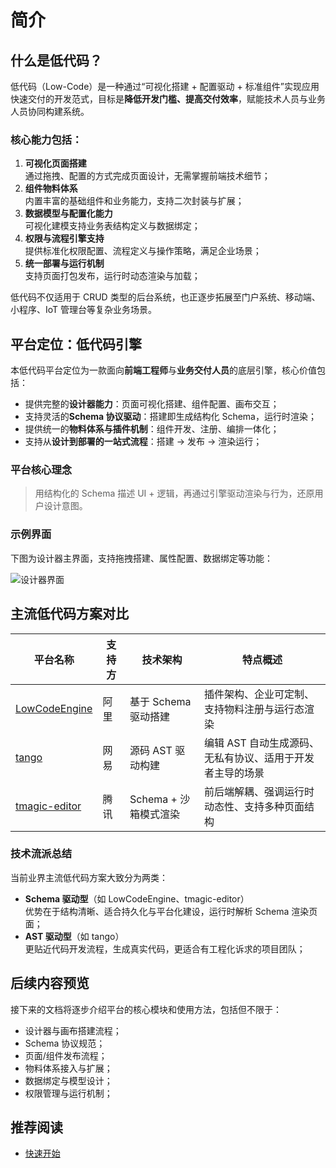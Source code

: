 # 简介

## 什么是低代码？

低代码（Low-Code）是一种通过“可视化搭建 + 配置驱动 + 标准组件”实现应用快速交付的开发范式，目标是**降低开发门槛、提高交付效率**，赋能技术人员与业务人员协同构建系统。

### 核心能力包括：

1. **可视化页面搭建**  
   通过拖拽、配置的方式完成页面设计，无需掌握前端技术细节；
2. **组件物料体系**  
   内置丰富的基础组件和业务能力，支持二次封装与扩展；
3. **数据模型与配置化能力**  
   可视化建模支持业务表结构定义与数据绑定；
4. **权限与流程引擎支持**  
   提供标准化权限配置、流程定义与操作策略，满足企业场景；
5. **统一部署与运行机制**  
   支持页面打包发布，运行时动态渲染与加载；

低代码不仅适用于 CRUD 类型的后台系统，也正逐步拓展至门户系统、移动端、小程序、IoT 管理台等复杂业务场景。


## 平台定位：低代码引擎

本低代码平台定位为一款面向**前端工程师**与**业务交付人员**的底层引擎，核心价值包括：

- 提供完整的**设计器能力**：页面可视化搭建、组件配置、画布交互；
- 支持灵活的**Schema 协议驱动**：搭建即生成结构化 Schema，运行时渲染；
- 提供统一的**物料体系与插件机制**：组件开发、注册、编排一体化；
- 支持从**设计到部署的一站式流程**：搭建 → 发布 → 渲染运行；

### 平台核心理念

> 用结构化的 Schema 描述 UI + 逻辑，再通过引擎驱动渲染与行为，还原用户设计意图。

### 示例界面

下图为设计器主界面，支持拖拽搭建、属性配置、数据绑定等功能：

![设计器界面](./images/overview.png)


## 主流低代码方案对比

| 平台名称                                                                     | 支持方 | 技术架构            | 特点概述                            |
|--------------------------------------------------------------------------|-----|-----------------|---------------------------------|
| [LowCodeEngine](https://lowcode-engine.cn/index)                         | 阿里  | 基于 Schema 驱动搭建  | 插件架构、企业可定制、支持物料注册与运行态渲染         |
| [tango](https://netease.github.io/tango-site/)                           | 网易  | 源码 AST 驱动构建     | 编辑 AST 自动生成源码、无私有协议、适用于开发者主导的场景 |
| [tmagic-editor](https://tencent.github.io/tmagic-editor/docs/index.html) | 腾讯  | Schema + 沙箱模式渲染 | 前后端解耦、强调运行时动态性、支持多种页面结构         |

### 技术流派总结

当前业界主流低代码方案大致分为两类：

- **Schema 驱动型**（如 LowCodeEngine、tmagic-editor）  
  优势在于结构清晰、适合持久化与平台化建设，运行时解析 Schema 渲染页面；
- **AST 驱动型**（如 tango）  
  更贴近代码开发流程，生成真实代码，更适合有工程化诉求的项目团队；


## 后续内容预览

接下来的文档将逐步介绍平台的核心模块和使用方法，包括但不限于：

- 设计器与画布搭建流程；
- Schema 协议规范；
- 页面/组件发布流程；
- 物料体系接入与扩展；
- 数据绑定与模型设计；
- 权限管理与运行机制；


## 推荐阅读

- [快速开始](/guide/demo)
